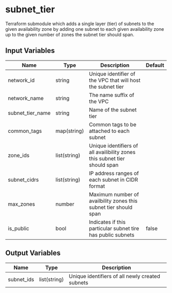 # subnet_tier

Terraform submodule which adds a single layer (tier) of subnets to the given availability zone by adding one
subnet to each given availability zone up to the given number of zones the subnet tier should span.

## Input Variables

| Name | Type | Description | Default |
| --- | --- | --- | --- |
| network_id | string | Unique identifier of the VPC that will host the subnet tier | |
| network_name | string | The name suffix of the VPC | | 
| subnet_tier_name | string | Name of the subnet tier | | 
| common_tags | map(string) | Common tags to be attached to each subnet | | 
| zone_ids | list(string) | Unique identifiers of all availibility zones this subnet tier should span| | 
| subnet_cidrs | list(string) | IP address ranges of each subnet in CIDR format | |  
| max_zones | number | Maximum number of availbility zones this subnet tier should span |  |  
| is_public | bool | Indicates if this particular subnet tire has public subnets | false |  

## Output Variables

| Name | Type | Description |
| --- | --- | --- |
| subnet_ids | list(string) | Unique identifiers of all newly created subnets |  
